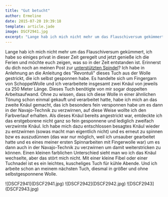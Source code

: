 ```yaml
---
title: "Gut betucht"
author: Ermeline
date: 2015-07-20 19:39:18
template: article.jade
image: DSCF2941.jpg
excerpt: "Lange hab ich mich nicht mehr um das Flauschiversum gekümmert, ich habe so einiges privat in dieser Zeit geregelt und jetzt genieße ich die Ferien und möchte euch zeigen, was so in der Zeit entstanden ist. "
---
```


Lange hab ich mich nicht mehr um das Flauschiversum gekümmert, ich habe
so einiges privat in dieser Zeit geregelt und jetzt genieße ich die
Ferien und möchte euch zeigen, was so in der Zeit entstanden ist.
Erinnerst du dich noch an meinen Post zur [unterstützten
Spindel](http://flauschiversum.de/2015/05/unterstuetzte-spindel/)? Ich
habe in Anlehnung an die Anleitung des "Revontuli" dieses Tuch aus der
Wolle gestrickt, die ich selbst gesponnen habe. Es handelte sich um
Fingergarn von SchoppelWolle und ich verarbeitete insgesamt zwei Knäul
von jeweils ca 250 Meter Länge. Dieses Tuch benötigte von mir sogar
doppelten Arbeitsaufwand. Ohne zu wissen, dass ich diese Wolle in einer
ähnlichen Tönung schon einmal gekauft und verarbeitet hatte, habe ich
mich an das zweite Knäul gemacht, das ich besonders fein versponnen habe
um es dann in der Navajo-Technik zu verzwirnen, auf diese Weise wollte
ich den Farbverlauf erhalten. Als dieses Knäul bereits angestrickt war,
entdeckte ich das erstgeborene nicht ganz so fein gesponnene und
lediglich zweifach verzwirnte Knäul. Ich habe mich dazu entschlossen
besagtes Knäul wieder zu entzwirnen (sowas macht man eigentlich nicht)
und es erneut zu spinnen bzw es auszudünnen (das war nur möglich, weil
ich unsauber gearbeitet hatte und es eines meiner ersten Spinnarbeiten
mit Fingerwolle war) um es dann auch in der Navajo-Technik zu verzwirnen
um damit weiterstricken zu können. Einen kleinen farblichen Unterschied
sieht man wo ich das Knäul wechselte, aber das stört mich nicht. Mit
einer kleine Fibel oder einer Tuchnadel ist es ein leichtes, kuscheliges
Tuch für kühle Abende. Und ich arbeite schon an meinem nächsten Tuch,
diesmal in größer und ohne selbstgesponnene Wolle.

<div id='slides' class='slideshow'>
![DSCF2941](DSCF2941.jpg)
![DSCF2942](DSCF2942.jpg)
![DSCF2943](DSCF2943.jpg)
</div>
